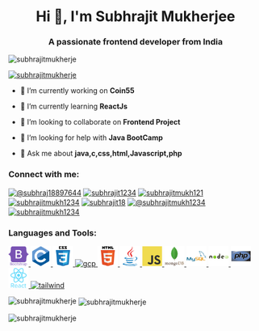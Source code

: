 <h1 align="center">Hi 👋, I'm Subhrajit Mukherjee</h1>
<h3 align="center">A passionate frontend developer from India</h3>
<p align="left"> <img src="https://komarev.com/ghpvc/?username=subhrajitmukherje&label=Profile%20views&color=0e75b6&style=flat" alt="subhrajitmukherje" /> </p>

<p align="left"> <a href="https://github.com/ryo-ma/github-profile-trophy"><img src="https://github-profile-trophy.vercel.app/?username=subhrajitmukherje" alt="subhrajitmukherje" /></a> </p>

- 🔭 I’m currently working on **Coin55**

- 🌱 I’m currently learning **ReactJs**

- 👯 I’m looking to collaborate on **Frontend Project**

- 🤝 I’m looking for help with **Java BootCamp**

- 💬 Ask me about **java,c,css,html,Javascript,php**

<h3 align="left">Connect with me:</h3>
<p align="left">
<a href="https://twitter.com/@subhraj18897644" target="blank"><img align="center" src="https://raw.githubusercontent.com/rahuldkjain/github-profile-readme-generator/master/src/images/icons/Social/twitter.svg" alt="@subhraj18897644" height="30" width="40" /></a>
<a href="https://www.codechef.com/users/subhrajit1234" target="blank"><img align="center" src="https://cdn.jsdelivr.net/npm/simple-icons@3.1.0/icons/codechef.svg" alt="subhrajit1234" height="30" width="40" /></a>
<a href="https://www.hackerrank.com/subhrajitmukh121" target="blank"><img align="center" src="https://raw.githubusercontent.com/rahuldkjain/github-profile-readme-generator/master/src/images/icons/Social/hackerrank.svg" alt="subhrajitmukh121" height="30" width="40" /></a>
<a href="https://codeforces.com/profile/subhrajitmukh1234" target="blank"><img align="center" src="https://raw.githubusercontent.com/rahuldkjain/github-profile-readme-generator/master/src/images/icons/Social/codeforces.svg" alt="subhrajitmukh1234" height="30" width="40" /></a>
<a href="https://www.leetcode.com/subhrajit18" target="blank"><img align="center" src="https://raw.githubusercontent.com/rahuldkjain/github-profile-readme-generator/master/src/images/icons/Social/leet-code.svg" alt="subhrajit18" height="30" width="40" /></a>
<a href="https://www.hackerearth.com/@subhrajitmukh1234" target="blank"><img align="center" src="https://raw.githubusercontent.com/rahuldkjain/github-profile-readme-generator/master/src/images/icons/Social/hackerearth.svg" alt="@subhrajitmukh1234" height="30" width="40" /></a>
<a href="https://auth.geeksforgeeks.org/user/subhrajitmukh1234" target="blank"><img align="center" src="https://raw.githubusercontent.com/rahuldkjain/github-profile-readme-generator/master/src/images/icons/Social/geeks-for-geeks.svg" alt="subhrajitmukh1234" height="30" width="40" /></a>
</p>

<h3 align="left">Languages and Tools:</h3>
<p align="left"> <a href="https://getbootstrap.com" target="_blank" rel="noreferrer"> <img src="https://raw.githubusercontent.com/devicons/devicon/master/icons/bootstrap/bootstrap-plain-wordmark.svg" alt="bootstrap" width="40" height="40"/> </a> <a href="https://www.cprogramming.com/" target="_blank" rel="noreferrer"> <img src="https://raw.githubusercontent.com/devicons/devicon/master/icons/c/c-original.svg" alt="c" width="40" height="40"/> </a> <a href="https://www.w3schools.com/css/" target="_blank" rel="noreferrer"> <img src="https://raw.githubusercontent.com/devicons/devicon/master/icons/css3/css3-original-wordmark.svg" alt="css3" width="40" height="40"/> </a> <a href="https://cloud.google.com" target="_blank" rel="noreferrer"> <img src="https://www.vectorlogo.zone/logos/google_cloud/google_cloud-icon.svg" alt="gcp" width="40" height="40"/> </a> <a href="https://www.w3.org/html/" target="_blank" rel="noreferrer"> <img src="https://raw.githubusercontent.com/devicons/devicon/master/icons/html5/html5-original-wordmark.svg" alt="html5" width="40" height="40"/> </a> <a href="https://www.java.com" target="_blank" rel="noreferrer"> <img src="https://raw.githubusercontent.com/devicons/devicon/master/icons/java/java-original.svg" alt="java" width="40" height="40"/> </a> <a href="https://developer.mozilla.org/en-US/docs/Web/JavaScript" target="_blank" rel="noreferrer"> <img src="https://raw.githubusercontent.com/devicons/devicon/master/icons/javascript/javascript-original.svg" alt="javascript" width="40" height="40"/> </a> <a href="https://www.mongodb.com/" target="_blank" rel="noreferrer"> <img src="https://raw.githubusercontent.com/devicons/devicon/master/icons/mongodb/mongodb-original-wordmark.svg" alt="mongodb" width="40" height="40"/> </a> <a href="https://www.mysql.com/" target="_blank" rel="noreferrer"> <img src="https://raw.githubusercontent.com/devicons/devicon/master/icons/mysql/mysql-original-wordmark.svg" alt="mysql" width="40" height="40"/> </a> <a href="https://nodejs.org" target="_blank" rel="noreferrer"> <img src="https://raw.githubusercontent.com/devicons/devicon/master/icons/nodejs/nodejs-original-wordmark.svg" alt="nodejs" width="40" height="40"/> </a> <a href="https://www.php.net" target="_blank" rel="noreferrer"> <img src="https://raw.githubusercontent.com/devicons/devicon/master/icons/php/php-original.svg" alt="php" width="40" height="40"/> </a> <a href="https://reactjs.org/" target="_blank" rel="noreferrer"> <img src="https://raw.githubusercontent.com/devicons/devicon/master/icons/react/react-original-wordmark.svg" alt="react" width="40" height="40"/> </a> <a href="https://tailwindcss.com/" target="_blank" rel="noreferrer"> <img src="https://www.vectorlogo.zone/logos/tailwindcss/tailwindcss-icon.svg" alt="tailwind" width="40" height="40"/> </a> </p>

<p><img align="left" src="https://github-readme-stats.vercel.app/api/top-langs?username=subhrajitmukherje&show_icons=true&locale=en&layout=compact" alt="subhrajitmukherje" /></p>

<p>&nbsp;<img align="center" src="https://github-readme-stats.vercel.app/api?username=subhrajitmukherje&show_icons=true&locale=en" alt="subhrajitmukherje" /></p>

<p><img align="center" src="https://github-readme-streak-stats.herokuapp.com/?user=subhrajitmukherje&" alt="subhrajitmukherje" /></p>
